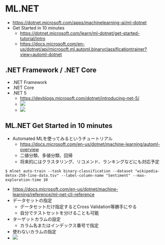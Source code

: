 # ML.NET

* https://dotnet.microsoft.com/apps/machinelearning-ai/ml-dotnet
* Get Started in 10 minutes
  * https://dotnet.microsoft.com/learn/ml-dotnet/get-started-tutorial/intro
  * https://docs.microsoft.com/en-us/dotnet/api/microsoft.ml.automl.binaryclassificationtrainer?view=automl-dotnet

## .NET Framework / .NET Core

* .NET Framework
* .NET Core
* .NET 5
  * https://devblogs.microsoft.com/dotnet/introducing-net-5/
  * ![](https://devblogs.microsoft.com/dotnet/wp-content/uploads/sites/10/2019/05/dotnet5_platform.png)
  * ![](https://devblogs.microsoft.com/dotnet/wp-content/uploads/sites/10/2019/05/dotnet_schedule.png)


## ML.NET Get Started in 10 minutes

* Automated MLを使ってみるというチュートリアル
  * https://docs.microsoft.com/en-us/dotnet/machine-learning/automl-overview
  * 二値分類、多値分類、回帰
  * 将来的にはクラスタリング、リコメンド、ランキングなどにも対応予定

```console
$ mlnet auto-train --task binary-classification --dataset "wikipedia-detox-250-line-data.tsv" --label-column-name "Sentiment" --max-exploration-time 10
```

* https://docs.microsoft.com/en-us/dotnet/machine-learning/reference/ml-net-cli-reference
* データセットの指定
  * データセットだけ指定するとCross Validation等勝手にやる
  * 自分でテストセットを分けることも可能
* ターゲットカラムの設定
  * カラム名またはインデックス番号で指定
* 使わないカラムの指定
* ![](https://docs.microsoft.com/en-us/dotnet/machine-learning/media/automate-training-with-cli/cli-high-level-process.png)

